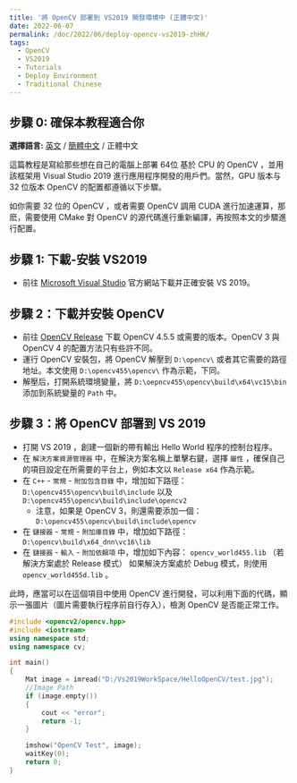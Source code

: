 ```yaml
---
title: '將 OpenCV 部署到 VS2019 開發環境中 (正體中文)'
date: 2022-06-07
permalink: /doc/2022/06/deploy-opencv-vs2019-zhHK/
tags:
  - OpenCV
  - VS2019
  - Tutorials
  - Deploy Environment
  - Traditional Chinese
---
```


## 步驟 0: 確保本教程適合你

**選擇語言:** [英文](https://marc0cheung.github.io/doc/2022/06/deploy-opencv-vs2019/) / [簡體中文](https://marc0cheung.github.io/doc/2022/06/deploy-opencv-vs2019-zhCN/) / 正體中文



這篇教程是寫給那些想在自己的電腦上部署 64位 基於 CPU 的 OpenCV ，並用該框架用 Visual Studio 2019 進行應用程序開發的用戶們。當然，GPU 版本与 32 位版本 OpenCV 的配置都遵循以下步驟。

如你需要 32 位的 OpenCV ，或者需要 OpenCV 調用 CUDA 進行加速運算，那麽，需要使用 CMake 對 OpenCV 的源代碼進行重新編譯，再按照本文的步驟進行配置。



## 步驟 1: 下載-安裝 VS2019

- 前往 [Microsoft Visual Studio](https://visualstudio.microsoft.com) 官方網站下載并正確安裝 VS 2019。



## 步驟 2：下載并安裝 OpenCV 

- 前往 [OpenCV Release](https://opencv.org/releases/) 下載 OpenCV 4.5.5 或需要的版本。OpenCV 3 與 OpenCV 4 的配置方法只有些許不同。
- 運行 OpenCV 安裝包，將 OpenCV 解壓到 `D:\opencv\` 或者其它需要的路徑地址。本文使用 `D:\opencv455\opencv\` 作為示範，下同。
- 解壓后，打開系統環境變量，將 `D:\oepncv455\opencv\build\x64\vc15\bin` 添加到系統變量的 `Path` 中。



## 步驟 3：將 OpenCV 部署到 VS 2019

- 打開 VS 2019 ，創建一個新的帶有輸出 Hello World 程序的控制台程序。
- 在 `解決方案資源管理器` 中，在解決方案名稱上單擊右鍵，選擇 `屬性` ，確保自己的項目設定在所需要的平台上，例如本文以 `Release x64` 作為示範。
- 在 `C++` - `常規` - `附加包含目錄` 中，增加如下路徑：`D:\opencv455\opencv\build\include`  以及
  `D:\opencv455\opencv\build\include\opencv2` 
  - 注意，如果是 OpenCV 3，則還需要添加一個：
    `D:\opencv455\opencv\build\include\opencv`
- 在 `鏈接器` - `常規` - `附加庫目錄` 中，增加如下路徑：
  `D:\opencv\build\x64_dnn\vc16\lib`
- 在 `鏈接器` - `輸入` - `附加依賴項` 中，增加如下內容：
  `opencv_world455.lib` （若解決方案處於 Release 模式）
  如果解決方案處於 Debug 模式，則使用 `opencv_world455d.lib` 。



此時，應當可以在這個項目中使用 OpenCV 進行開發，可以利用下面的代碼，顯示一張圖片（圖片需要執行程序前自行存入），檢測 OpenCV 是否能正常工作。

```c++
#include <opencv2/opencv.hpp>
#include <iostream>
using namespace std;
using namespace cv;

int main()
{
    Mat image = imread("D:/Vs2019WorkSpace/HelloOpenCV/test.jpg");  
    //Image Path
    if (image.empty())
    {
        cout << "error";
        return -1;
    }

    imshow("OpenCV Test", image);
    waitKey(0);
    return 0;
}
```



<br>

<br>